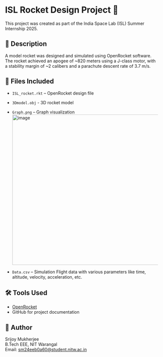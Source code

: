 # ISL Rocket Design Project 🚀

This project was created as part of the India Space Lab (ISL) Summer Internship 2025.

## 📄 Description
A model rocket was designed and simulated using OpenRocket software. The rocket achieved an apogee of ~820 meters using a J-class motor, with a stability margin of ~2 calibers and a parachute descent rate of 3.7 m/s.

## 📂 Files Included
- `ISL_rocket.rkt` – OpenRocket design file
- `3Dmodel.obj` - 3D rocket model 
- `Graph.png` – Graph visualization
  <img width="825" height="494" alt="image" src="https://github.com/user-attachments/assets/a15e23e5-903b-4431-aa2c-20d8fe289dc7" />

-  `Data.csv` – Simulation Flight data with various parameters like time, altitude, velocity, acceleration, etc.

## 🛠️ Tools Used
- [OpenRocket](http://openrocket.info/)
- GitHub for project documentation

## 📧 Author
Srijoy Mukherjee  
B.Tech EEE, NIT Warangal  
Email: sm24eeb0a60@student.nitw.ac.in

